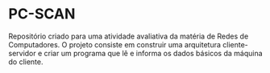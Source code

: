 # PC-SCAN
Repositório criado para uma atividade avaliativa da matéria de Redes de Computadores. O projeto consiste em construir uma arquitetura cliente-servidor e criar um programa que lê e informa os dados básicos da máquina do cliente.
